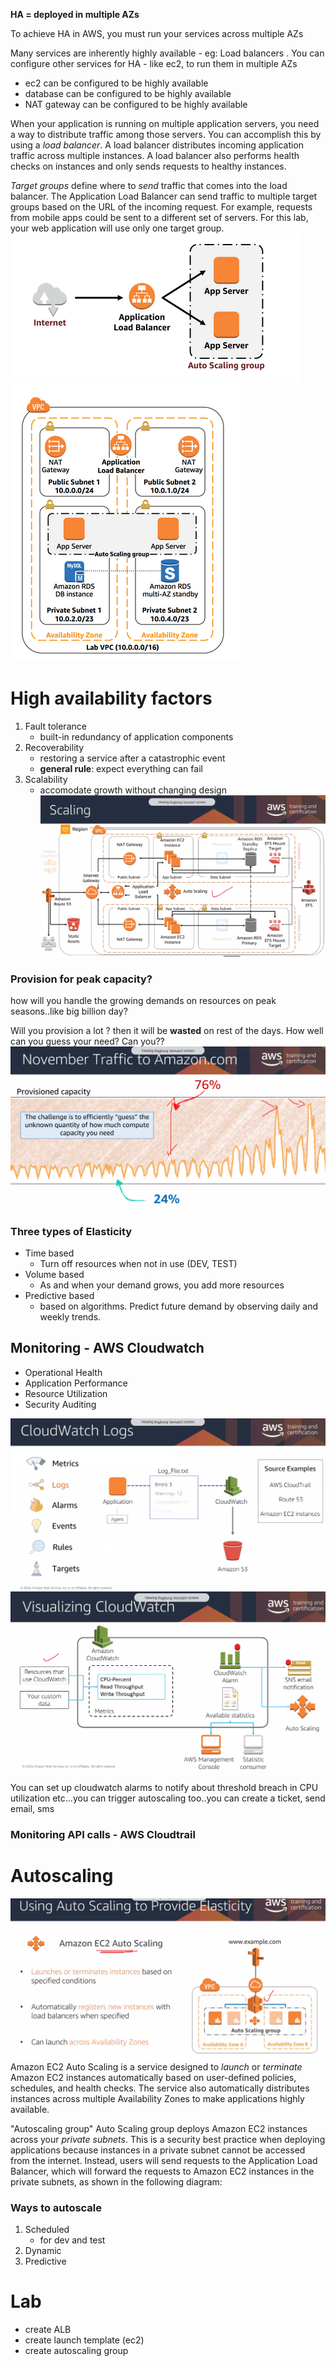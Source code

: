 **HA = deployed in multiple AZs**

To achieve HA in AWS, you must run your services across multiple AZs

Many services are inherently highly available - eg: Load balancers
. You can configure other services for HA - like ec2, to run them in multiple AZs
- ec2 can be configured to be highly available
- database can be configured to be highly available
- NAT gateway can be configured to be highly available

When your application is running on multiple application servers, you need a way to distribute traffic among those servers. You can accomplish this by using a <em>load balancer</em>. A load balancer distributes incoming application traffic across multiple instances. A load balancer also performs health checks on instances and only sends requests to healthy instances.

<em>Target groups</em> define where to <em>send</em> traffic that comes into the load balancer. The Application Load Balancer can send traffic to multiple target groups based on the URL of the incoming request. For example, requests from mobile apps could be sent to a different set of servers. For this lab, your web application will use only one target group.
![](../assets/aws-training-38.png)
![](../assets/aws-training-37.png)


# High availability factors

1. Fault tolerance
    - built-in redundancy of application components
2. Recoverability
    - restoring a service after a catastrophic event
    - **general rule**: expect everything can fail  
3. Scalability
    - accomodate growth without changing design
    ![](../assets/aws-training-32.png)


### Provision for peak capacity?
how will you handle the growing demands on resources on peak seasons..like big billion day?

Will you provision a lot ? then it will be **wasted** on rest of the days. How well can you guess your need? Can you??
![](../assets/aws-training-33.png)

### Three types of Elasticity
- Time based
    - Turn off resources when not in use (DEV, TEST)
- Volume based
    - As and when your demand grows, you add more resources
- Predictive based
    - based on algorithms. Predict future demand by observing daily and weekly trends.

## Monitoring - AWS Cloudwatch
- Operational Health
- Application Performance
- Resource Utilization
- Security Auditing

![](../assets/aws-training-34.png)
![](../assets/aws-training-35.png)

You can set up cloudwatch alarms to notify about threshold breach in CPU utilization etc...you can trigger autoscaling too..you can create a ticket, send email, sms

### Monitoring API calls - AWS Cloudtrail

# Autoscaling
![](../assets/aws-training-36.png)
Amazon EC2 Auto Scaling is a service designed to <em>launch</em> or <em>terminate</em> Amazon EC2 instances automatically based on user-defined policies, schedules, and health checks. The service also automatically distributes instances across multiple Availability Zones to make applications highly available.

"Autoscaling group" 
Auto Scaling group deploys Amazon EC2 instances across your <em>private subnets</em>. This is a security best practice when deploying applications because instances in a private subnet cannot be accessed from the internet. Instead, users will send requests to the Application Load Balancer, which will forward the requests to Amazon EC2 instances in the private subnets, as shown in the following diagram:
### Ways to autoscale
1. Scheduled
    - for dev and test
2. Dynamic
3. Predictive

# Lab
- create ALB
- create launch template (ec2)
- create autoscaling group
 